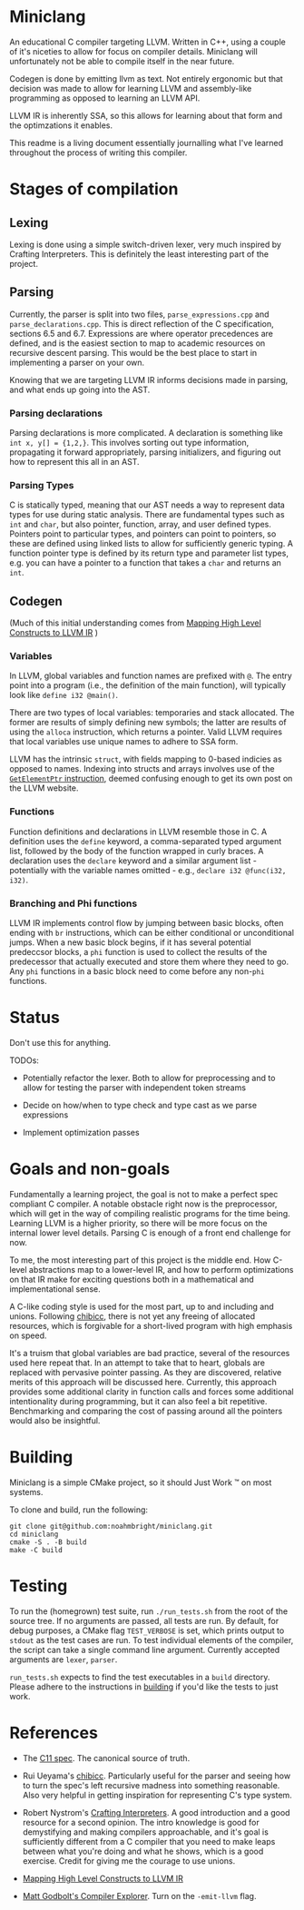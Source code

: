 # Miniclang

An educational C compiler targeting LLVM. Written in C++, using a couple of
it's niceties to allow for focus on compiler details. Miniclang will
unfortunately not be able to compile itself in the near future.

Codegen is done by emitting llvm as text. Not entirely ergonomic but that
decision was made to allow for learning LLVM and assembly-like programming
as opposed to learning an LLVM API.

LLVM IR is inherently SSA, so this allows for learning about that form
and the optimzations it enables. 

This readme is a living document essentially journalling what I've learned
throughout the process of writing this compiler.

# Stages of compilation

## Lexing

Lexing is done using a simple switch-driven lexer, very much inspired by 
Crafting Interpreters. This is definitely the least interesting part of the 
project.

## Parsing

Currently, the parser is split into two files, `parse_expressions.cpp` and
`parse_declarations.cpp`. This is direct reflection of the C specification,
sections 6.5 and 6.7. Expressions are where operator precedences are defined,
and is the easiest section to map to academic resources on recursive descent
parsing. This would be the best place to start in implementing a parser on 
your own.

Knowing that we are targeting LLVM IR informs decisions made in parsing, and 
what ends up going into the AST.

### Parsing declarations

Parsing declarations is more complicated. A declaration is something like `int
x, y[] = {1,2,}`. This involves sorting out type information, propagating it
forward appropriately, parsing initializers, and figuring out how to represent
this all in an AST.

### Parsing Types

C is statically typed, meaning that our AST needs a way to represent data types
for use during static analysis. There are fundamental types such as `int` and 
`char`, but also pointer, function, array, and user defined types. Pointers point
to particular types, and pointers can point to pointers, so these are defined 
using linked lists to allow for sufficiently generic typing. A function pointer
type is defined by its return type and parameter list types, e.g. you can have
a pointer to a function that takes a `char` and returns an `int`.

## Codegen

(Much of this initial understanding comes from [Mapping High Level Constructs
to LLVM
IR](https://mapping-high-level-constructs-to-llvm-ir.readthedocs.io/en/latest/index.html)
)

### Variables

In LLVM, global variables and function names are prefixed with `@`. The entry
point into a program (i.e., the definition of the main function), will
typically look like `define i32 @main()`.

There are two types of local variables: temporaries and stack allocated. The
former are results of simply defining new symbols; the latter are results of
using the `alloca` instruction, which returns a pointer. Valid LLVM requires
that local variables use unique names to adhere to SSA form.

LLVM has the intrinsic `struct`, with fields mapping to 0-based indicies as
opposed to names. Indexing into structs and arrays involves use of the 
[`GetElementPtr` instruction](https://llvm.org/docs/GetElementPtr.html), deemed
confusing enough to get its own post on the LLVM website.

### Functions

Function definitions and declarations in LLVM resemble those in C. A definition
uses the `define` keyword, a comma-separated typed argument list, followed by
the body of the function wrapped in curly braces. A declaration uses the
`declare` keyword and a similar argument list - potentially with the variable
names omitted - e.g., `declare i32 @func(i32, i32)`.

### Branching and Phi functions

LLVM IR implements control flow by jumping between basic blocks, often ending
with `br` instructions, which can be either conditional or unconditional jumps.
When a new basic block begins, if it has several potential predeccsor blocks, a
`phi` function is used to collect the results of the predecessor that actually
executed and store them where they need to go. Any `phi` functions in a basic
block need to come before any non-`phi` functions.

# Status

Don't use this for anything. 

TODOs:

* Potentially refactor the lexer. Both to allow for preprocessing and to 
allow for testing the parser with independent token streams

* Decide on how/when to type check and type cast as we parse expressions

* Implement optimization passes 

# Goals and non-goals

Fundamentally a learning project, the goal is not to make a perfect spec
compliant C compiler. A notable obstacle right now is the preprocessor, which
will get in the way of compiling realistic programs for the time being.
Learning LLVM is a higher priority, so there will be more focus on the internal
lower level details. Parsing C is enough of a front end challenge for now.

To me, the most interesting part of this project is the middle end. How C-level
abstractions map to a lower-level IR, and how to perform optimizations on that
IR make for exciting questions both in a mathematical and implementational
sense.

A C-like coding style is used for the most part, up to and including and
unions. Following [chibicc](https://github.com/rui314/chibicc), there is not
yet any freeing of allocated resources, which is forgivable for a short-lived
program with high emphasis on speed.

It's a truism that global variables are bad practice, several of the resources
used here repeat that. In an attempt to take that to heart, globals are replaced
with pervasive pointer passing. As they are discovered, relative merits of this 
approach will be discussed here. Currently, this approach provides some
additional clarity in function calls and forces some additional intentionality
during programming, but it can also feel a bit repetitive. Benchmarking and comparing
the cost of passing around all the pointers would also be insightful.

# Building

Miniclang is a simple CMake project, so it should Just Work :tm: on most systems.

To clone and build, run the following:

```
git clone git@github.com:noahmbright/miniclang.git
cd miniclang
cmake -S . -B build
make -C build
```

# Testing

To run the (homegrown) test suite, run `./run_tests.sh` from the root of the
source tree. If no arguments are passed, all tests are run. By default, for
debug purposes, a CMake flag `TEST_VERBOSE` is set, which prints output to
`stdout` as the test cases are run. To test individual elements of the
compiler, the script can take a single command line argument. Currently
accepted arguments are `lexer`, `parser`.

`run_tests.sh` expects to find the test executables in a `build` directory. Please
adhere to the instructions in [building](#building) if you'd like the tests to 
just work.

# References

* The [C11 spec](https://www.open-std.org/jtc1/sc22/WG14/www/docs/n1570.pdf). The
canonical source of truth. 

* Rui Ueyama's [chibicc](https://github.com/rui314/chibicc). Particularly useful
for the parser and seeing how to turn the spec's left recursive madness into
something reasonable. Also very helpful in getting inspiration for representing
C's type system.

* Robert Nystrom's [Crafting
Interpreters](https://www.craftinginterpreters.com/). A good introduction and a
good resource for a second opinion. The intro knowledge is good for
demystifying and making compilers approachable, and it's goal is sufficiently
different from a C compiler that you need to make leaps between what you're
doing and what he shows, which is a good exercise. Credit for giving me the
courage to use unions. 

* [Mapping High Level Constructs to LLVM
  IR](https://mapping-high-level-constructs-to-llvm-ir.readthedocs.io/en/latest/index.html)

* [Matt Godbolt's Compiler Explorer](https://godbolt.org/). Turn on the `-emit-llvm` flag.
